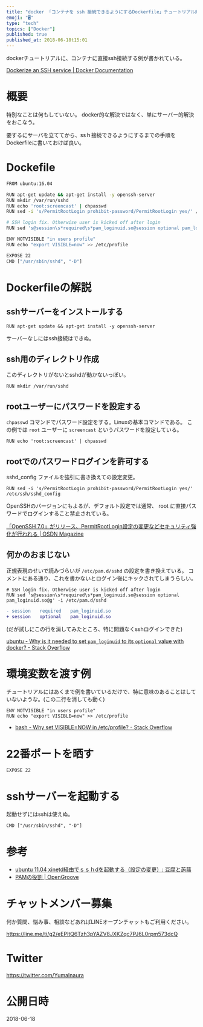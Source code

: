 ```yaml
---
title: "docker 「コンテナを ssh 接続できるようにするDockerfile」チュートリアル解説"
emoji: "🖥"
type: "tech"
topics: ["Docker"]
published: true
published_at: 2018-06-18t15:01
---
```


dockerチュートリアルに、コンテナに直接ssh接続する例が書かれている。

[Dockerize an SSH service | Docker Documentation](https://docs.docker.com/engine/examples/running_ssh_service/)

# 概要

特別なことは何もしていない。
docker的な解決ではなく、単にサーバー的解決をおこなう。

要するにサーバを立ててから、ssｈ接続できるようにするまでの手順をDockerfileに書いておけば良い。

# Dockefile



```bash
FROM ubuntu:16.04

RUN apt-get update && apt-get install -y openssh-server
RUN mkdir /var/run/sshd
RUN echo 'root:screencast' | chpasswd
RUN sed -i 's/PermitRootLogin prohibit-password/PermitRootLogin yes/' /etc/ssh/sshd_config

# SSH login fix. Otherwise user is kicked off after login
RUN sed 's@session\s*required\s*pam_loginuid.so@session optional pam_loginuid.so@g' -i /etc/pam.d/sshd

ENV NOTVISIBLE "in users profile"
RUN echo "export VISIBLE=now" >> /etc/profile

EXPOSE 22
CMD ["/usr/sbin/sshd", "-D"]
```


# Dockerfileの解説

## sshサーバーをインストールする

```
RUN apt-get update && apt-get install -y openssh-server
```

サーバーなしにはssh接続はできぬ。

## ssh用のディレクトリ作成

このディレクトリがないとsshdが動かないっぽい。

```
RUN mkdir /var/run/sshd
```

## rootユーザーにパスワードを設定する

`chpasswd` コマンドでパスワード設定をする。Linuxの基本コマンドである。
この例では `root` ユーザーに `screencast` というパスワードを設定している。

```
RUN echo 'root:screencast' | chpasswd
```

## rootでのパスワードログインを許可する

sshd_config ファイルを強引に書き換えての設定変更。

```
RUN sed -i 's/PermitRootLogin prohibit-password/PermitRootLogin yes/' /etc/ssh/sshd_config
```

OpenSSHのバージョンにもよるが、デフォルト設定では通常、 root に直接パスワードでログインすること禁止されている。

[「OpenSSH 7.0」がリリース、PermitRootLogin設定の変更などセキュリティ強化が行われる | OSDN Magazine](https://mag.osdn.jp/15/08/14/072400)

## 何かのおまじない

正規表現のせいで読みづらいが `/etc/pam.d/sshd` の設定を書き換えている。
コメントにある通り、これを書かないとログイン後にキックされてしまうらしい。

```
# SSH login fix. Otherwise user is kicked off after login
RUN sed 's@session\s*required\s*pam_loginuid.so@session optional pam_loginuid.so@g' -i /etc/pam.d/sshd
```
```diff
- session　　required　　pam_loginuid.so
+ session　　optional　　pam_loginuid.so
```

(だが試しにこの行を消してみたところ、特に問題なくsshログインできた)

[ubuntu - Why is it needed to set `pam_loginuid` to its `optional` value with docker? - Stack Overflow](https://stackoverflow.com/questions/21391142/why-is-it-needed-to-set-pam-loginuid-to-its-optional-value-with-docker)


# 環境変数を渡す例

チュートリアルにはあくまで例を書いているだけで、特に意味のあることはしていないような。(この二行を消しても動く)

```
ENV NOTVISIBLE "in users profile"
RUN echo "export VISIBLE=now" >> /etc/profile
```

- [bash - Why set VISIBLE=NOW in /etc/profile? - Stack Overflow](https://stackoverflow.com/questions/36292317/why-set-visible-now-in-etc-profile)

# 22番ポートを晒す

```
EXPOSE 22
```

# sshサーバーを起動する

起動せずにはsshは使えぬ。

```
CMD ["/usr/sbin/sshd", "-D"]
```

# 参考

- [ubuntu 11.04 xinetd経由でｓｓｈdを起動する（設定の変更）: 豆腐と蒟蒻](http://tofutokonnyaku.cocolog-nifty.com/blog/2011/06/ubuntu-1104-x-2.html)
- [PAMの役割 | OpenGroove](https://open-groove.net/lpic/pam-modules/)








<!-- Update From Qiita API -->

# チャットメンバー募集


何か質問、悩み事、相談などあればLINEオープンチャットもご利用ください。

https://line.me/ti/g2/eEPltQ6Tzh3pYAZV8JXKZqc7PJ6L0rpm573dcQ





# Twitter


https://twitter.com/YumaInaura


<!-- Update From Qiita API -->



# 公開日時

2018-06-18

